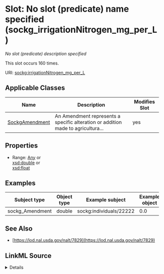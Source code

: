 

# Slot: No slot (predicate) name specified (sockg_irrigationNitrogen_mg_per_L)


_No slot (predicate) description specified_






This slot occurs 160 times.


URI: [sockg:irrigationNitrogen_mg_per_L](https://idir.uta.edu/sockg-ontology/docs/irrigationNitrogen_mg_per_L)



<!-- no inheritance hierarchy -->





## Applicable Classes

| Name | Description | Modifies Slot |
| --- | --- | --- |
| [SockgAmendment](../classes/SockgAmendment.md) | An Amendment represents a specific alteration or addition made to agricultura... |  yes  |







## Properties

* Range: [Any](../classes/Any.md)&nbsp;or&nbsp;<br />[xsd:double](http://www.w3.org/2001/XMLSchema#double)&nbsp;or&nbsp;<br />[xsd:float](http://www.w3.org/2001/XMLSchema#float)






## Examples

| Subject type | Object type | Example subject | Example object | Occurrences |
| --- | --- | --- | --- | --- |
| sockg_Amendment | double | sockg:individuals/22222 | 0.0 | 160 |


## See Also

* [https://lod.nal.usda.gov/nalt/7829](https://lod.nal.usda.gov/nalt/7829)



## LinkML Source

<details>

```yaml
name: sockg_irrigationNitrogen_mg_per_L
annotations:
  count:
    tag: count
    value: 160
description: No slot (predicate) description specified
title: No slot (predicate) name specified
examples:
- object:
    example_object: '0.0'
    example_object_type: double
    example_predicate: sockg:irrigationNitrogen_mg_per_L
    example_subject: sockg:individuals/22222
    example_subject_type: sockg_Amendment
from_schema: soc-kg
see_also:
- https://lod.nal.usda.gov/nalt/7829
rank: 1000
domain: sockg_Amendment
slot_uri: sockg:irrigationNitrogen_mg_per_L
alias: sockg_irrigationNitrogen_mg_per_L
domain_of:
- sockg_Amendment
range: Any
any_of:
- range: double
- range: float

```
</details>